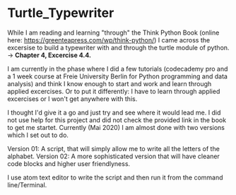 # Turtle_Typewriter

While I am reading and learning "through" the Think Python Book (online here: https://greenteapress.com/wp/think-python/) I came across the excersise to build a typewriter with and through the turtle module of python. 
-> **Chapter 4, Excercise 4.4.**

I am currently in the phase where I did a few tutorials (codecademy pro and a 1 week course at Freie University Berlin for Python programming and data analysis) and think I know enough to start and work and learn through applied excercises. Or to put it differently: I have to learn through applied excercises or I won't get anywhere with this. 

I thought I'd give it a go and just try and see where it would lead me. 
I did not use help for this project and did not check the provided link in the book to get me startet. Currently (Mai 2020) I am almost done with two versions which I set out to do. 

Version 01: A script, that will simply allow me to write all the letters of the alphabet. 
Version 02: A more sophisticated version that will have cleaner code blocks and higher user friendlyness. 

I use atom text editor to write the script and then run it from the command line/Terminal.
